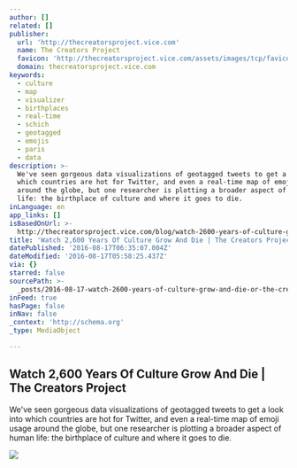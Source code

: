 ```yaml
---
author: []
related: []
publisher:
  url: 'http://thecreatorsproject.vice.com'
  name: The Creators Project
  favicon: 'http://thecreatorsproject.vice.com/assets/images/tcp/favicons/favicon.ico'
  domain: thecreatorsproject.vice.com
keywords:
  - culture
  - map
  - visualizer
  - birthplaces
  - real-time
  - schich
  - geotagged
  - emojis
  - paris
  - data
description: >-
  We've seen gorgeous data visualizations of geotagged tweets to get a look into
  which countries are hot for Twitter, and even a real-time map of emoji usage
  around the globe, but one researcher is plotting a broader aspect of human
  life: the birthplace of culture and where it goes to die.
inLanguage: en
app_links: []
isBasedOnUrl: >-
  http://thecreatorsproject.vice.com/blog/watch-2600-years-of-culture-grow-and-die
title: 'Watch 2,600 Years Of Culture Grow And Die | The Creators Project'
datePublished: '2016-08-17T06:35:07.004Z'
dateModified: '2016-08-17T05:58:25.437Z'
via: {}
starred: false
sourcePath: >-
  _posts/2016-08-17-watch-2600-years-of-culture-grow-and-die-or-the-creators-pro.md
inFeed: true
hasPage: false
inNav: false
_context: 'http://schema.org'
_type: MediaObject

---
```

<article style=""><h1>Watch 2,600 Years Of Culture Grow And Die | The Creators Project</h1><p>We've seen gorgeous data visualizations of geotagged tweets to get a look into which countries are hot for Twitter, and even a real-time map of emoji usage around the globe, but one researcher is plotting a broader aspect of human life: the birthplace of culture and where it goes to die.</p><img src="http://thecreatorsproject-images.vice.com/content-images/article/this-is-where-the-worlds/9954906274a537d60251cc7a050eeb3d.jpg?1xw:0.5477888730385164xh;*,*&amp;resize=1200:*" /></article>